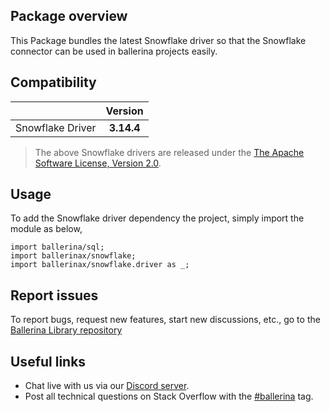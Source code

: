 ## Package overview
This Package bundles the latest Snowflake driver so that the Snowflake connector can be used in ballerina projects easily.

## Compatibility

| |  Version   |
|:---|:----------:|
|Snowflake Driver | **3.14.4** |

> The above Snowflake drivers are released under the [The Apache Software License, Version 2.0](https://www.apache.org/licenses/LICENSE-2.0.txt).

## Usage

To add the Snowflake driver dependency the project, simply import the module as below,

```ballerina
import ballerina/sql;
import ballerinax/snowflake;
import ballerinax/snowflake.driver as _;
```
## Report issues
To report bugs, request new features, start new discussions, etc., go to the [Ballerina Library repository](https://github.com/ballerina-platform/ballerina-library)

## Useful links
* Chat live with us via our [Discord server](https://discord.gg/ballerinalang).
* Post all technical questions on Stack Overflow with the [#ballerina](https://stackoverflow.com/questions/tagged/ballerina) tag.
